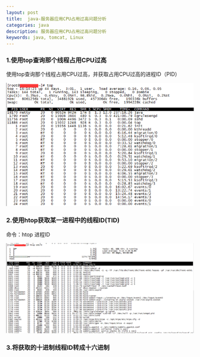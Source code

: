 ```yaml
---
layout: post
title:  java-服务器应用CPU占用过高问题分析
categories: java
description: 服务器应用CPU占用过高问题分析
keywords: java, tomcat, Linux
---
```


### 1.使用top查询那个线程占用CPU过高
使用top查询那个线程占用CPU过高，并获取占用CPU过高的进程ID（PID）

![获取占用CPU过高的PID](/images/posts/java/CPU-high/1.png)

### 2.使用htop获取某一进程中的线程ID(TID)
命令：htop 进程ID

![获取占用CPU过高的PID](/images/posts/java/CPU-high/2.png)

### 3.将获取的十进制线程ID转成十六进制





